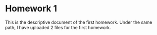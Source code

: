 # Homework 1
This is the descriptive document of the first homework. Under the same path, I have uploaded 2 files for the first homework.
